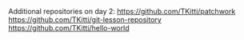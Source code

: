 Additional repositories on day 2:
https://github.com/TKitti/patchwork
https://github.com/TKitti/git-lesson-repository
https://github.com/TKitti/hello-world
